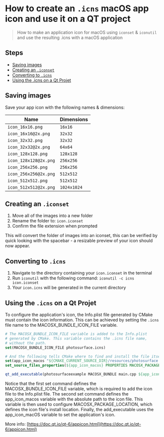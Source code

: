 # How to create an `.icns` macOS app icon and use it on a QT project

> How to make an application icon for macOS using `iconset` & `iconutil` and use the resulting .icns with a macOS application

## Steps

- [Saving images](#saving-images)
- [Creating an `.iconset`](#creating-an-iconset)
- [Converting to `.icns`](#converting-to-icns)
- [Using the .icns on a Qt Projet](#using-the-icns-on-a-qt-projet)

## Saving images

Save your app icon with the following names & dimensions:

| Name | Dimensions |
| ---- | ---------- |
| `icon_16x16.png` | `16x16` |
| `icon_16x16@2x.png` | `32x32` |
| `icon_32x32.png` | `32x32` |
| `icon_32x32@2x.png` | `64x64` |
| `icon_128x128.png` | `128x128` |
| `icon_128x128@2x.png` | `256x256` |
| `icon_256x256.png` | `256x256` |
| `icon_256x256@2x.png` | `512x512` |
| `icon_512x512.png` | `512x512` |
| `icon_512x512@2x.png` | `1024x1024` |

## Creating an `.iconset`

1. Move all of the images into a new folder
2. Rename the folder to: `icon.iconset`
3. Confirm the file extension when prompted

This will convert the folder of images into an iconset, this can be verified by quick looking with the spacebar - a resizable preview of your icon should now appear.

## Converting to `.icns`

1. Navigate to the directory containing your `icon.iconset` in the terminal
2. Run `iconutil` with the following command: `iconutil -c icns icon.iconset`
3. Your `icon.icns` will be generated in the current directory

## Using the `.icns` on a Qt Projet

To configure the application's icon, the Info.plist file generated by CMake must contain the icon information. This can be achieved by setting the `.icns` file name to the MACOSX_BUNDLE_ICON_FILE variable.


```cmake
# The MACOSX_BUNDLE_ICON_FILE variable is added to the Info.plist
# generated by CMake. This variable contains the .icns file name,
# without the path.
set(MACOSX_BUNDLE_ICON_FILE photosurface.icns)

# And the following tells CMake where to find and install the file itself.
set(app_icon_macos "${CMAKE_CURRENT_SOURCE_DIR}/resources/photosurface.icns")
set_source_files_properties(${app_icon_macos} PROPERTIES MACOSX_PACKAGE_LOCATION "Resources")

qt_add_executable(photosurfaceexample MACOSX_BUNDLE main.cpp ${app_icon_macos})
```

Notice that the first set command defines the MACOSX_BUNDLE_ICON_FILE variable, which is required to add the icon file to the Info.plist file. The second set command defines the app_icon_macos variable with the absolute path to the icon file. This variable is then used to configure MACOSX_PACKAGE_LOCATION, which defines the icon file's install location. Finally, the add_executable uses the app_icon_macOS variable to set the application's icon.

More info: [https://doc.qt.io/qt-6/appicon.html](https://doc.qt.io/qt-6/appicon.html)